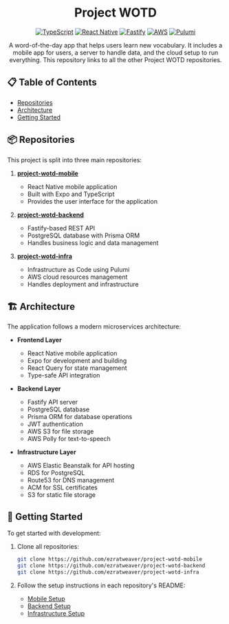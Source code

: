 <div align="center">

# Project WOTD

[![TypeScript](https://img.shields.io/badge/TypeScript-007ACC?style=for-the-badge&logo=typescript&logoColor=white)](https://www.typescriptlang.org/)
[![React Native](https://img.shields.io/badge/React_Native-20232A?style=for-the-badge&logo=react&logoColor=61DAFB)](https://reactnative.dev/)
[![Fastify](https://img.shields.io/badge/Fastify-000000?style=for-the-badge&logo=fastify&logoColor=white)](https://www.fastify.io/)
[![AWS](https://img.shields.io/badge/AWS-232F3E?style=for-the-badge&logo=amazon-aws&logoColor=white)](https://aws.amazon.com/)
[![Pulumi](https://img.shields.io/badge/Pulumi-8A3391?style=for-the-badge&logo=pulumi&logoColor=white)](https://www.pulumi.com/)

</div>

<div align="center">

A word-of-the-day app that helps users learn new vocabulary. It includes a mobile app for users, a server to handle data, and the cloud setup to run everything. This repository links to all the other Project WOTD repositories.

</div>

## 📋 Table of Contents

- [Repositories](#-repositories)
- [Architecture](#-architecture)
- [Getting Started](#-getting-started)

## 📦 Repositories

This project is split into three main repositories:

1. **[project-wotd-mobile](https://github.com/ezratweaver/project-wotd-mobile)**
   - React Native mobile application
   - Built with Expo and TypeScript
   - Provides the user interface for the application

2. **[project-wotd-backend](https://github.com/ezratweaver/project-wotd-backend)**
   - Fastify-based REST API
   - PostgreSQL database with Prisma ORM
   - Handles business logic and data management

3. **[project-wotd-infra](https://github.com/ezratweaver/project-wotd-infra)**
   - Infrastructure as Code using Pulumi
   - AWS cloud resources management
   - Handles deployment and infrastructure

## 🏗️ Architecture

The application follows a modern microservices architecture:

- **Frontend Layer**
  - React Native mobile application
  - Expo for development and building
  - React Query for state management
  - Type-safe API integration

- **Backend Layer**
  - Fastify API server
  - PostgreSQL database
  - Prisma ORM for database operations
  - JWT authentication
  - AWS S3 for file storage
  - AWS Polly for text-to-speech

- **Infrastructure Layer**
  - AWS Elastic Beanstalk for API hosting
  - RDS for PostgreSQL
  - Route53 for DNS management
  - ACM for SSL certificates
  - S3 for static file storage

## 🚀 Getting Started

To get started with development:

1. Clone all repositories:
   ```bash
   git clone https://github.com/ezratweaver/project-wotd-mobile
   git clone https://github.com/ezratweaver/project-wotd-backend
   git clone https://github.com/ezratweaver/project-wotd-infra
   ```

2. Follow the setup instructions in each repository's README:
   - [Mobile Setup](https://github.com/ezratweaver/project-wotd-mobile#-development)
   - [Backend Setup](https://github.com/ezratweaver/project-wotd-backend#-development)
   - [Infrastructure Setup](https://github.com/ezratweaver/project-wotd-infra#-setup)

